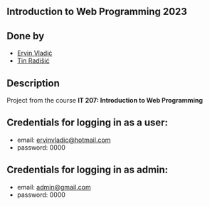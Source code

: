 ## Introduction to Web Programming 2023

## Done by
- [Ervin Vladić](https://github.com/ervinvladic)
- [Tin Radišić](https://github.com/TinRadisic)

## Description

Project from the course **IT 207: Introduction to Web Programming** 

## Credentials for logging in as a user:
- email: ervinvladic@hotmail.com
- password: 0000

## Credentials for logging in as admin:
- email: admin@gmail.com
- password: 0000
